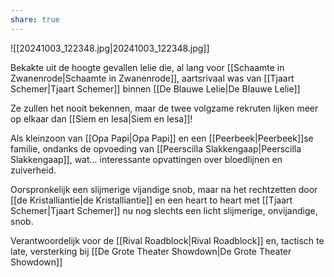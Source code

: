 ```yaml
---
share: true
---
```

![[20241003_122348.jpg|20241003_122348.jpg]]

Bekakte uit de hoogte gevallen lelie die, al lang voor [[Schaamte in Zwanenrode|Schaamte in Zwanenrode]], aartsrivaal was van [[Tjaart Schemer|Tjaart Schemer]] binnen [[De Blauwe Lelie|De Blauwe Lelie]]

Ze zullen het nooit bekennen, maar de twee volgzame rekruten lijken meer op elkaar dan [[Siem en Iesa|Siem en Iesa]]!

Als kleinzoon van [[Opa Papi|Opa Papi]] en een [[Peerbeek|Peerbeek]]se familie, ondanks de opvoeding van [[Peerscilla Slakkengaap|Peerscilla Slakkengaap]], wat... interessante opvattingen over bloedlijnen en zuiverheid.

Oorspronkelijk een slijmerige vijandige snob, maar na het rechtzetten door [[de Kristalliantie|de Kristalliantie]] en een heart to heart met [[Tjaart Schemer|Tjaart Schemer]] nu nog slechts een licht slijmerige, onvijandige, snob.

Verantwoordelijk voor de
[[Rival Roadblock|Rival Roadblock]] en, tactisch te late, versterking bij [[De Grote Theater Showdown|De Grote Theater Showdown]]
